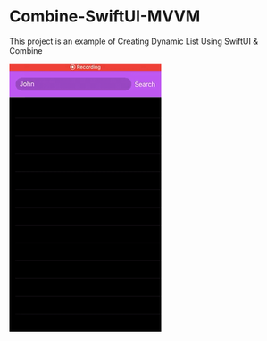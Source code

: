 # Combine-SwiftUI-MVVM
This project is an example of Creating Dynamic List Using SwiftUI & Combine   

![](darkmode.gif)

